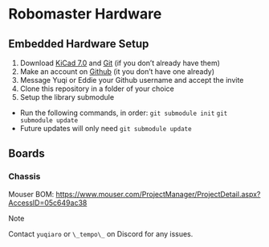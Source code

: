 # Robomaster Hardware

## Embedded Hardware Setup 

1. Download [KiCad 7.0](https://www.kicad.org/download/) and [Git](https://www.git-scm.com/downloads) (if you don’t already have them)
2. Make an account on [Github](www.github.com) (it you don’t have one already)
3. Message Yuqi or Eddie your Github username and accept the invite
4. Clone this repository in a folder of your choice
5. Setup the library submodule
  - Run the following commands, in order:
    `git submodule init`
	`git submodule update`
  - Future updates will only need `git submodule update`

## Boards
### Chassis
Mouser BOM: <https://www.mouser.com/ProjectManager/ProjectDetail.aspx?AccessID=05c649ac38>

> [!NOTE]
> Contact `yuqiaro` or `\_tempo\_` on Discord for any issues.

